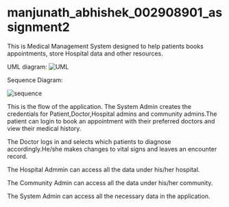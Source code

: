 # manjunath_abhishek_002908901_assignment2

This is Medical Management System designed to help patients books appointments,
store Hospital data and other resources.

UML diagram:
![UML](https://user-images.githubusercontent.com/114261603/198910109-6cc4665e-62f5-4a3e-9752-697e827fbdfc.png)



Sequence Diagram:

![sequence](https://user-images.githubusercontent.com/114261603/198910079-d52a1ea1-2c64-4051-9ecf-03bdf827c2c4.png)



This is the flow of the application.
The System Admin creates the credentials for Patient,Doctor,Hospital admins and community admins.The patient can login to book an appointment with their preferred doctors and view their medical history.

The Doctor logs in and selects which patients to diagnose accordingly.He/she makes changes to vital signs and leaves an encounter record.

The Hospital Admmin can access all the data under his/her hospital.

The Community Admin can access all the data under his/her community.

The System Admin can access all the necessary data in the application.

